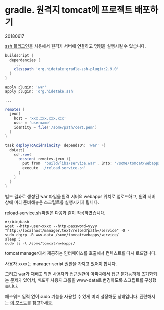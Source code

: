 # gradle. 원격지 tomcat에 프로젝트 배포하기

20180617



[ssh 플러그인](https://gradle-ssh-plugin.github.io/docs/)을 사용해서 원격지 서버에 연결하고 명령을 실행시킬 수 있습니다.



```groovy
buildscript {
  dependencies {
    ...
    classpath 'org.hidetake:gradle-ssh-plugin:2.9.0'
  }
}

apply plugin: 'war'
apply plugin: 'org.hidetake.ssh'

...

remotes {
  jeon{
    host = 'xxx.xxx.xxx.xxx'
    user = 'username'
    identity = file('/some/path/cert.pem')
  }
}

task deployToAcidraincity( dependsOn: 'war' ){
  doLast{
    ssh.run{
      session( remotes.jeon ){
        put from: 'build/libs/service.war', into: '/some/tomcat/webapps/'
        execute './reload-service.sh'
      }
    }
  }
}
```

빌드 결과로 생성된 war 파일을 원격 서버의 webapps 위치로 업로드하고, 원격 서버상에 미리 준비해놓은 스크립트를 실행시키게 됩니다. 



reload-service.sh 파일은 다음과 같이 작성하였습니다.

```shell
#!/bin/bash
wget --http-user=xxxx --http-password=yyyy "http://localhost/manager/text/reload?path=/service" -O -
sudo chgrp -R www-data /some/tomcat/webapps/service/
sleep 5
sudo ls -l /some/tomcat/webapps/
```

tomcat manager에서 제공하는 인터페이스를 호출해서 컨텍스트를 다시 로드합니다.

사용자 xxxx는 manager-script 권한을 가지고 있어야 합니다.



그리고 war가 재배포 되면 사용자와 접근권한이 아파치에서 접근 불가능하게 초기화되는 문제가 있어서, 배포후 사용자 그룹을 www-data로 변경하도록 스크립트를 구성했습니다.



패스워드 입력 없이 sudo 기능을 사용할 수 있게 미리 설정해둔 상태입니다. 관련해서는 [이 포스트](https://askubuntu.com/a/147265)를 참고하세요.